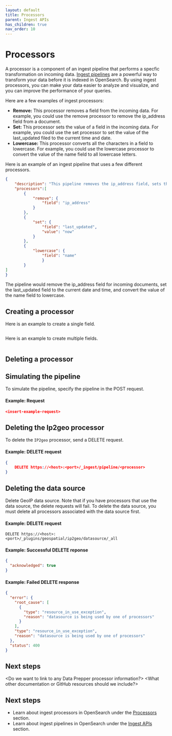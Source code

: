 ```yaml
---
layout: default
title: Processors
parent: Ingest APIs
has_children: true
nav_order: 10
---
```


# Processors

A processor is a component of an ingest pipeline that performs a specfic transformation on incoming data. [Ingest pipelines]({{site.url}}{{site.baseurl}}/api-reference/ingest-apis/index/) are a powerful way to transform your data before it is indexed in OpenSearch. By using ingest processors, you can make your data easier to analyze and visualize, and you can improve the performance of your queries. 

Here are a few examples of ingest processors:

- **Remove:** This processor removes a field from the incoming data. For example, you could use the remove processor to remove the ip_address field from a document.
- **Set:** This processor sets the value of a field in the incoming data. For example, you could use the set processor to set the value of the last_updated filed to the current time and date.
- **Lowercase:** This processor converts all the characters in a field to lowercase. For example, you could use the lowercase processor to convert the value of the name field to all lowercase letters.

Here is an example of an ingest pipeline that uses a few different processors.

```json
{
    "description": "This pipeline removes the ip_address field, sets the last_updated field to the current date and time, and converts the value of the name field to lowercase.", 
    "processors":[ 
        { 
            "remove": { 
                "field": "ip_address" 
            } 
        }, 
        { 
            "set": { 
                "field": "last_updated", 
                "value": "now" 
            } 
        }, 
        { 
            "lowercase": { 
                "field": "name" 
                } 
        } 
] 
}
```

The pipeline would remove the ip_address field for incoming documents, set the last_updated field to the current date and time, and convert the value of the name field to lowercase.

## Creating a processor

Here is an example to create a single field.

```json

```

Here is an example to create multiple fields.

```json

```

## Deleting a processor






## Simulating the pipeline

To simulate the pipeline, specify the pipeline in the POST request.

#### Example: Request

```json
<insert-example-request>
```

## Deleting the Ip2geo processor

To delete the `IP2geo` processor, send a DELETE request. 

#### Example: DELETE request

```json
{
    DELETE https://<host>:<port>/_ingest/pipeline/<processor>
}
```
## Deleting the data source

Delete GeoIP data source. Note that if you have processors that use the data source, the delete requests will fail. To delete the data source, you must delete all processors associated with the data source first. 

#### Example: DELETE request

```
DELETE https://<host>:<port>/_plugins/geospatial/ip2geo/datasource/_all
```

#### Example: Successful DELETE reponse

```json
{
  "acknowledged": true
}
```

#### Example: Failed DELETE response

```json
{
  "error": {
    "root_cause": [
      {
        "type": "resource_in_use_exception",
        "reason": "datasource is being used by one of processors"
      }
    ],
    "type": "resource_in_use_exception",
    "reason": "datasource is being used by one of processors"
  },
  "status": 400
}
```

## Next steps

<Do we want to link to any Data Prepper processor information?>
<What other documentation or GitHub resources should we include?>







## Next steps

- Learn about ingest processors in OpenSearch under the [Processors]() section.
- Learn about ingest pipelines in OpenSearch under the [Ingest APIs]({{site.url}}{{site.baseurl}}/api-reference/ingest-apis/index/) section.
